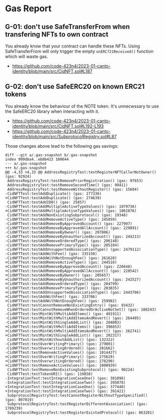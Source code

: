# Gas Report

## G-01: don't use SafeTransferFrom when transfering NFTs to own contract

You already know that your contract can handle these NFTs. Using SafeTransferFrom will only trigger the empty `onERC721Received()` function which will waste gas.

- https://github.com/code-423n4/2023-01-canto-identity/blob/main/src/CidNFT.sol#L187

## G-02: don't use SafeERC20 on known ERC21 tokens

You already know the behaviour of the NOTE token. It's unnecwssary to use the SafeERC20 library when interacting with it.

- https://github.com/code-423n4/2023-01-canto-identity/blob/main/src/CidNFT.sol#L192-L193
- https://github.com/code-423n4/2023-01-canto-identity/blob/main/src/SubprotocolRegistry.sol#L87

Those changes above lead to the following gas savings:
```
diff --git a/.gas-snapshot b/.gas-snapshot
index 999dba4..eb8b422 100644
--- a/.gas-snapshot
+++ b/.gas-snapshot
@@ -4,33 +4,33 @@ AddressRegistryTest:testRegisterNFTCallerNotOwner() (gas: 92924)
 AddressRegistryTest:testRemovePriorRegistration() (gas: 97653)
 AddressRegistryTest:testRemoveSecondTime() (gas: 99411)
 AddressRegistryTest:testRemoveWithoutRegister() (gas: 15684)
-CidNFTTest:testAddDuplicate() (gas: 277336)
+CidNFTTest:testAddDuplicate() (gas: 274639)
 CidNFTTest:testAddID0() (gas: 25857)
-CidNFTTest:testAddMultipleActiveTypeValues() (gas: 1079736)
+CidNFTTest:testAddMultipleActiveTypeValues() (gas: 1062876)
 CidNFTTest:testAddNonExistingSubprotocol() (gas: 19348)
-CidNFTTest:testAddRemoveActiveType() (gas: 245859)
-CidNFTTest:testAddRemoveByApprovedAccount() (gas: 227997)
-CidNFTTest:testAddRemoveByApprovedAllAccount() (gas: 229891)
-CidNFTTest:testAddRemoveByOwner() (gas: 207006)
-CidNFTTest:testAddRemoveByUnauthorizedAccount() (gas: 244213)
-CidNFTTest:testAddRemoveOrderedType() (gas: 206148)
-CidNFTTest:testAddRemovePrimaryType() (gas: 205184)
-CidNFTTest:testAddUnsupportedAssociationType() (gas: 2479112)
-CidNFTTest:testAddWithFee() (gas: 335150)
-CidNFTTest:testAddWithNotEnoughFee() (gas: 261628)
+CidNFTTest:testAddRemoveActiveType() (gas: 244510)
+CidNFTTest:testAddRemoveByApprovedAccount() (gas: 226648)
+CidNFTTest:testAddRemoveByApprovedAllAccount() (gas: 228542)
+CidNFTTest:testAddRemoveByOwner() (gas: 205657)
+CidNFTTest:testAddRemoveByUnauthorizedAccount() (gas: 242527)
+CidNFTTest:testAddRemoveOrderedType() (gas: 204799)
+CidNFTTest:testAddRemovePrimaryType() (gas: 203835)
+CidNFTTest:testAddUnsupportedAssociationType() (gas: 2443706)
+CidNFTTest:testAddWithFee() (gas: 333706)
+CidNFTTest:testAddWithNotEnoughFee() (gas: 259982)
 CidNFTTest:testCannotRemoveNonExistingEntry() (gas: 93432)
 CidNFTTest:testCannotRemoveWhenOrderedOrActiveNotSet() (gas: 108243)
-CidNFTTest:testMintWithMultiAddItems() (gas: 401911)
-CidNFTTest:testMintWithMultiAddItemsAndRevert() (gas: 264495)
-CidNFTTest:testMintWithSingleAddList() (gas: 204003)
+CidNFTTest:testMintWithMultiAddItems() (gas: 396853)
+CidNFTTest:testMintWithMultiAddItemsAndRevert() (gas: 262741)
+CidNFTTest:testMintWithSingleAddList() (gas: 202317)
 CidNFTTest:testMintWithoutAddList() (gas: 132322)
-CidNFTTest:testOverWritingPrimary() (gas: 279001)
-CidNFTTest:testOverwritingOrdered() (gas: 281662)
-CidNFTTest:testRemoveActiveValues() (gas: 1014427)
+CidNFTTest:testOverWritingPrimary() (gas: 275629)
+CidNFTTest:testOverwritingOrdered() (gas: 278290)
+CidNFTTest:testRemoveActiveValues() (gas: 1000939)
 CidNFTTest:testRemoveNonExistingSubprotocol() (gas: 90224)
 CidNFTTest:testTokenURI() (gas: 119858)
-IntegrationTest:testIntegrationCaseOne() (gas: 381096)
-IntegrationTest:testIntegrationCaseTwo() (gas: 395078)
+IntegrationTest:testIntegrationCaseOne() (gas: 377440)
+IntegrationTest:testIntegrationCaseTwo() (gas: 391421)
 SubprotocolRegistryTest:testCannotRegisterWithoutTypeSpecified() (gas: 807019)
 SubprotocolRegistryTest:testRegisterDifferentAssociation() (gas: 1789239)
 SubprotocolRegistryTest:testRegisterExistedProtocol() (gas: 863201)
```
